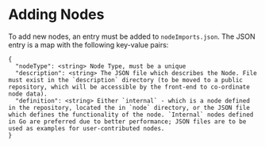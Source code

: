 # Adding Nodes

To add new nodes, an entry must be added to `nodeImports.json`. The JSON entry is a map with the following key-value pairs:

```
{
  "nodeType": <string> Node Type, must be a unique
  "description": <string> The JSON file which describes the Node. File must exist in the `description` directory (to be moved to a public repository, which will be accessible by the front-end to co-ordinate node data).
  "definition": <string> Either `internal` - which is a node defined in the repository, located the in `node` directory, or the JSON file which defines the functionality of the node. `Internal` nodes defined in Go are preferred due to better performance; JSON files are to be used as examples for user-contributed nodes.
}
```
